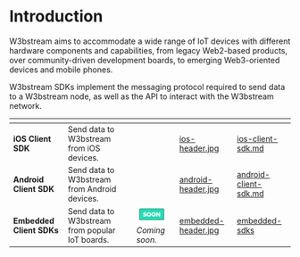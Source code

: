 # Introduction

W3bstream aims to accommodate a wide range of IoT devices with different hardware components and capabilities, from legacy Web2-based products, over community-driven development boards, to emerging Web3-oriented devices and mobile phones.

W3bstream SDKs implement the messaging protocol required to send data to a W3bstream node,  as well as the API to interact with the W3bstream network.

<table data-view="cards"><thead><tr><th></th><th></th><th></th><th data-hidden data-card-cover data-type="files"></th><th data-hidden data-card-target data-type="content-ref"></th></tr></thead><tbody><tr><td><strong>iOS Client SDK</strong></td><td>Send data to W3bstream from iOS devices.</td><td></td><td><a href="../.gitbook/assets/ios-header.jpg">ios-header.jpg</a></td><td><a href="ios-client-sdk.md">ios-client-sdk.md</a></td></tr><tr><td><strong>Android Client SDK</strong></td><td>Send data to W3bstream from Android devices.</td><td></td><td><a href="../.gitbook/assets/android-header.jpg">android-header.jpg</a></td><td><a href="android-client-sdk.md">android-client-sdk.md</a></td></tr><tr><td><strong>Embedded Client SDKs</strong></td><td>Send data to W3bstream from popular IoT boards.</td><td><img src="../.gitbook/assets/image (7) (2).png" alt="" data-size="line"><em>Coming soon.</em></td><td><a href="../.gitbook/assets/embedded-header.jpg">embedded-header.jpg</a></td><td><a href="embedded-sdks/">embedded-sdks</a></td></tr></tbody></table>
